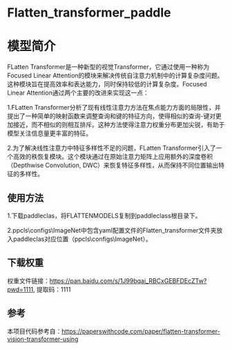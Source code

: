 # Flatten_transformer_paddle

# 模型简介
FLatten Transformer是一种新型的视觉Transformer，它通过使用一种称为Focused Linear Attention的模块来解决传统自注意力机制中的计算复杂度问题。这种模块旨在提高效率和表达能力，同时保持较低的计算复杂度。Focused Linear Attention通过两个主要的改进来实现这一点：

1.FLatten Transformer分析了现有线性注意力方法在焦点能力方面的局限性，并提出了一种简单的映射函数来调整查询和键的特征方向，使得相似的查询-键对更加接近，而不相似的则相互排斥。这种方法使得注意力权重分布更加尖锐，有助于模型关注信息量更丰富的特征。

2.为了解决线性注意力中特征多样性不足的问题，FLatten Transformer引入了一个高效的秩恢复模块。这个模块通过在原始注意力矩阵上应用额外的深度卷积（Depthwise Convolution, DWC）来恢复特征多样性，从而保持不同位置输出特征的多样性。

## 使用方法
1.下载paddleclas，将FLATTENMODELS复制到paddleclass根目录下。

2.ppcls\configs\ImageNet中包含yaml配置文件的Flatten_transformer文件夹放入paddleclas对应位置（ppcls\configs\ImageNet）。


## 下载权重
权重文件链接：https://pan.baidu.com/s/1J99bqai_RBCxGEBFDEcZTw?pwd=1111, 提取码：1111 


## 参考
本项目代码参考自：https://paperswithcode.com/paper/flatten-transformer-vision-transformer-using

